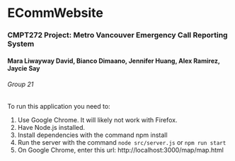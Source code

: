 # ECommWebsite
### CMPT272 Project: Metro Vancouver Emergency Call Reporting System

#### Mara Liwayway David, Bianco Dimaano, Jennifer Huang, Alex Ramirez, Jaycie Say
###### Group 21

To run this application you need to:

1) Use Google Chrome. It will likely not work with Firefox.
1) Have Node.js installed.
2) Install dependencies with the command npm install
3) Run the server with the command `node src/server.js` or `npm run start`
4) On Google Chrome, enter this url: http://localhost:3000/map/map.html
